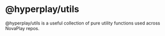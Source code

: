 # @hyperplay/utils

@hyperplay/utils is a useful collection of pure utility functions used across NovaPlay repos.
